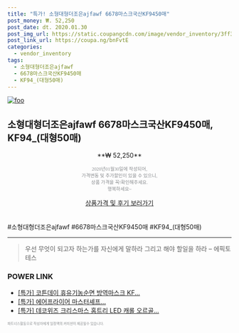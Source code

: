 ```yaml
--- 
title: "특가! 소형대형더조은ajfawf 6678마스크국산KF9450매" 
post_money: ₩. 52,250 
post_date: dt. 2020.01.30 
post_img_url: https://static.coupangcdn.com/image/vendor_inventory/3ff3/a8d22da46043dfbce0a6514301d06d0a75f2bd359e1cedd11cbc6dc433fc.jpg 
post_link_url: https://coupa.ng/bnFvtE 
categories: 
  - vendor_inventory 
tags: 
  - 소형대형더조은ajfawf 
  - 6678마스크국산KF9450매 
  - KF94_(대형50매) 
--- 
```

[![foo](https://static.coupangcdn.com/image/vendor_inventory/3ff3/a8d22da46043dfbce0a6514301d06d0a75f2bd359e1cedd11cbc6dc433fc.jpg)](https://coupa.ng/bnFvtE) 

## 소형대형더조은ajfawf 6678마스크국산KF9450매, KF94_(대형50매) 
<p style="text-align: center;">**₩ 52,250**</p> 
<p style="text-align: center;"><span style="color: #898c8f; font-family: Georgia,Times,serif; font-size: 0.75em;">2020년01월30일에 작성되어, <br>가격변동 및 추가할인이 있을 수 있으니,<br> 상품 가격을 꼭!확인해주세요.<br>행복하세요~</span> 
</p>	 
<div markdown="0" style="text-align: center;"><a href="https://coupa.ng/bnFvtE" class="btn btn--success">상품가격 및 후기 보러가기</a></div> 
<br><br> 
  #소형대형더조은ajfawf #6678마스크국산KF9450매 #KF94_(대형50매) 
<hr> 

> 우선 무엇이 되고자 하는가를 자신에게 말하라 그리고 해야 할일을 하라 – 에픽토테스 


### POWER LINK

* <a href="https://blog.naver.com/an0733/221787935953" target="_blank">[특가] 코튼데이 휴유기농순면 방역마스크 KF...</a>
* <a href="https://blog.naver.com/sakai111/221789175608" target="_blank">[특가] 에어프라이어 마스터셰프...</a>
* <a href="https://blog.naver.com/sakai111/221790292346" target="_blank">[특가] 데코위즈 크리스마스 홈트리 LED 캐롤 오르골...</a>

<span style="color: #898c8f; font-family: Georgia,Times,serif; font-size: 0.55em;">파트너스활동으로 작성자에게 일정액의 커미션이 제공될수 있습니다.</span> 

